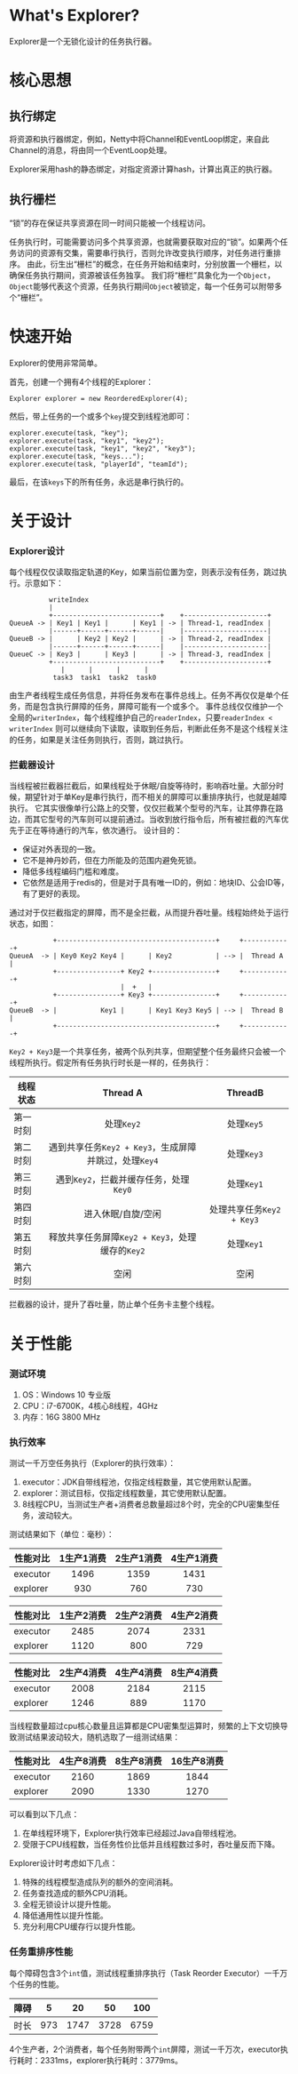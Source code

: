 # What's Explorer?

Explorer是一个无锁化设计的任务执行器。

# 核心思想

## 执行绑定

将资源和执行器绑定，例如，Netty中将Channel和EventLoop绑定，来自此Channel的消息，将由同一个EventLoop处理。

Explorer采用hash的静态绑定，对指定资源计算hash，计算出真正的执行器。

## 执行栅栏

“锁”的存在保证共享资源在同一时间只能被一个线程访问。

任务执行时，可能需要访问多个共享资源，也就需要获取对应的“锁”。如果两个任务访问的资源有交集，需要串行执行，否则允许改变执行顺序，对任务进行重排序。
由此，衍生出“栅栏”的概念，在任务开始和结束时，分别放置一个栅栏，以确保任务执行期间，资源被该任务独享。
我们将“栅栏”具象化为一个`Object`，`Object`能够代表这个资源，任务执行期间`Object`被锁定，每一个任务可以附带多个“栅栏”。

# 快速开始

Explorer的使用非常简单。

首先，创建一个拥有4个线程的Explorer：

```
Explorer explorer = new ReorderedExplorer(4);
```

然后，带上任务的一个或多个`key`提交到线程池即可：

```
explorer.execute(task, "key");
explorer.execute(task, "key1", "key2");
explorer.execute(task, "key1", "key2", "key3");
explorer.execute(task, "keys...");
explorer.execute(task, "playerId", "teamId");
```

最后，在该`keys`下的所有任务，永远是串行执行的。

# 关于设计

### Explorer设计

每个线程仅仅读取指定轨道的Key，如果当前位置为空，则表示没有任务，跳过执行。示意如下：

```
          writeIndex
          |
          +---------------------------+    +---------------------+
QueueA -> | Key1 | Key1 |      | Key1 | -> | Thread-1, readIndex |
          |------+------+------+------|    |---------------------|
QueueB -> |      | Key2 | Key2 |      | -> | Thread-2, readIndex |
          |------+------+------+------|    |---------------------|
QueueC -> | Key3 |      | Key3 |      | -> | Thread-3, readIndex |
          +---------------------------+    +---------------------+
             |      |      |      |
           task3  task1  task2  task0
```

由生产者线程生成任务信息，并将任务发布在事件总线上。任务不再仅仅是单个任务，而是包含执行屏障的任务，屏障可能有一个或多个。
事件总线仅仅维护一个全局的`writerIndex`，每个线程维护自己的`readerIndex`，只要`readerIndex < writerIndex`
则可以继续向下读取，读取到任务后，判断此任务不是这个线程关注的任务，如果是关注任务则执行，否则，跳过执行。

### 拦截器设计

当线程被拦截器拦截后，如果线程处于休眠/自旋等待时，影响吞吐量。大部分时候，期望针对于单Key是串行执行，而不相关的屏障可以重排序执行，也就是越障执行。
它其实很像单行公路上的交警，仅仅拦截某个型号的汽车，让其停靠在路边，而其它型号的汽车则可以提前通过。当收到放行指令后，所有被拦截的汽车优先于正在等待通行的汽车，依次通行。
设计目的：
<ul>
    <li>保证对外表现的一致。</li>
    <li>它不是神丹妙药，但在力所能及的范围内避免死锁。</li>
    <li>降低多线程编码门槛和难度。</li>
    <li>它依然是适用于redis的，但是对于具有唯一ID的，例如：地块ID、公会ID等，有了更好的表现。</li>
</ul>
通过对于仅拦截指定的屏障，而不是全拦截，从而提升吞吐量。线程始终处于运行状态，如图：

```
           +----------------------------------------+     +------------+
QueueA  -> | Key0 Key2 Key4 |      | Key2           | --> |  Thread A  |
           +----------------+ Key2 +----------------+     +------------+
                            |  +   |
           +----------------+ Key3 +----------------+     +------------+
QueueB  -> |           Key1 |      | Key1 Key3 Key5 | --> |  Thread B  |
           +----------------------------------------+     +------------+
```

`Key2 + Key3`是一个共享任务，被两个队列共享，但期望整个任务最终只会被一个线程所执行。假定所有任务执行时长是一样的，任务执行：

线程状态 |               Thread A               |       ThreadB       |
---------|:------------------------------------:|:-------------------:|
第一时刻 |               处理`Key2`               |      处理`Key5`       |
第二时刻 | 遇到共享任务`Key2 + Key3`，生成屏障并跳过，处理`Key4` |      处理`Key3`       |
第三时刻 |      遇到`Key2`，拦截并缓存任务，处理`Key0`       |      处理`Key1`       |
第四时刻 |              进入休眠/自旋/空闲              | 处理共享任务`Key2 + Key3` |
第五时刻 |  释放共享任务屏障`Key2 + Key3`，处理缓存的`Key2`   |      处理`Key1`       |
第六时刻 |                  空闲                  |         空闲          |

拦截器的设计，提升了吞吐量，防止单个任务卡主整个线程。

# 关于性能

### 测试环境

1. OS：Windows 10 专业版
2. CPU：i7-6700K，4核心8线程，4GHz
3. 内存：16G 3800 MHz

### 执行效率

测试一千万空任务执行（Explorer的执行效率）：

1. executor：JDK自带线程池，仅指定线程数量，其它使用默认配置。
2. explorer：测试目标，仅指定线程数量，其它使用默认配置。
3. 8线程CPU，当测试生产者+消费者总数量超过8个时，完全的CPU密集型任务，波动较大。

测试结果如下（单位：毫秒）：

性能对比 | 1生产1消费 | 2生产1消费 | 4生产1消费 |
---------|:------:|:------:|:------:|
executor |  1496  | 1359 | 1431   |
explorer |  930   | 760 | 730    |

性能对比 | 1生产2消费 | 2生产2消费 | 4生产2消费 |
---------|:------:|:------:|:------:|
executor | 2485   | 2074  | 2331   |
explorer | 1120   | 800   | 729   |

性能对比 | 2生产4消费 | 4生产4消费 | 8生产4消费
---------|:------:|:------:|:------:|
executor | 2008   | 2184   | 2115   |
explorer | 1246   | 889   | 1170   |

当线程数量超过cpu核心数量且运算都是CPU密集型运算时，频繁的上下文切换导致测试结果波动较大，随机选取了一组测试结果：

性能对比 | 4生产8消费 | 8生产8消费 | 16生产8消费
---------|:------:|:------:|:------:|
executor | 2160   | 1869   | 1844   |
explorer | 2090   | 1330   | 1270   |

可以看到以下几点：

1. 在单线程环境下，Explorer执行效率已经超过Java自带线程池。
2. 受限于CPU线程数，当任务性价比低并且线程数过多时，吞吐量反而下降。

Explorer设计时考虑如下几点：

1. 特殊的线程模型造成队列的额外的空间消耗。
2. 任务查找造成的额外CPU消耗。
3. 全程无锁设计以提升性能。
4. 降低通用性以提升性能。
5. 充分利用CPU缓存行以提升性能。

### 任务重排序性能

每个障碍包含3个`int`值，测试线程重排序执行（Task Reorder Executor）一千万个任务的性能。

障碍 | 5   | 20   | 50   | 100  |
------|:------:|:------:|:------:|:------:|
时长 | 973 | 1747 | 3728 | 6759 |

4个生产者，2个消费者，每个任务附带两个`int`屏障，测试一千万次，executor执行耗时：2331ms，explorer执行耗时：3779ms。
